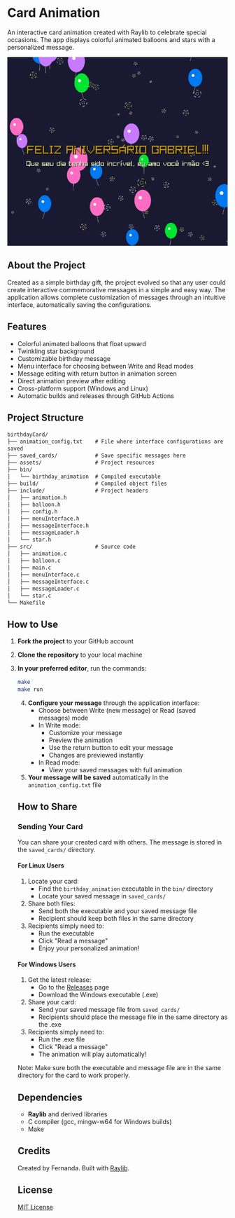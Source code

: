 # Card Animation

An interactive card animation created with Raylib to celebrate special occasions. The app displays colorful animated balloons and stars with a personalized message.

![Screenshot of the app saying in ptbr "Feliz Aniversario Gabriel!!"](./Screenshot.png)

## About the Project

Created as a simple birthday gift, the project evolved so that any user could create interactive commemorative messages in a simple and easy way. The application allows complete customization of messages through an intuitive interface, automatically saving the configurations.

## Features

- Colorful animated balloons that float upward
- Twinkling star background
- Customizable birthday message
- Menu interface for choosing between Write and Read modes
- Message editing with return button in animation screen
- Direct animation preview after editing
- Cross-platform support (Windows and Linux)
- Automatic builds and releases through GitHub Actions

## Project Structure

```
birthdayCard/
├── animation_config.txt    # File where interface configurations are saved
├── saved_cards/            # Save specific messages here
├── assets/                 # Project resources
├── bin/
│   └── birthday_animation  # Compiled executable
├── build/                  # Compiled object files
├── include/                # Project headers
│   ├── animation.h
│   ├── balloon.h
│   ├── config.h
│   ├── menuInterface.h
│   ├── messageInterface.h
│   ├── messageLoader.h
│   └── star.h
├── src/                    # Source code
│   ├── animation.c
│   ├── balloon.c
│   ├── main.c
│   ├── menuInterface.c
│   ├── messageInterface.c
│   ├── messageLoader.c
│   └── star.c
└── Makefile
```

## How to Use

1. **Fork the project** to your GitHub account
2. **Clone the repository** to your local machine
3. **In your preferred editor**, run the commands:
   ```bash
   make
   make run
   ```
   4. **Configure your message** through the application interface:
      - Choose between Write (new message) or Read (saved messages) mode
      - In Write mode:
        - Customize your message
        - Preview the animation
        - Use the return button to edit your message
        - Changes are previewed instantly
      - In Read mode:
        - View your saved messages with full animation
   5. **Your message will be saved** automatically in the `animation_config.txt` file

   ## How to Share

   ### Sending Your Card
   You can share your created card with others. The message is stored in the `saved_cards/` directory.

   #### For Linux Users
   1. Locate your card:
      - Find the `birthday_animation` executable in the `bin/` directory
      - Locate your saved message in `saved_cards/`
   2. Share both files:
      - Send both the executable and your saved message file
      - Recipient should keep both files in the same directory
   3. Recipients simply need to:
      - Run the executable
      - Click "Read a message"
      - Enjoy your personalized animation!

   #### For Windows Users
   1. Get the latest release:
      - Go to the [Releases](https://github.com/Sunref/Birthday-Card/releases) page
      - Download the Windows executable (.exe)
   2. Share your card:
      - Send your saved message file from `saved_cards/`
      - Recipients should place the message file in the same directory as the .exe
   3. Recipients simply need to:
      - Run the .exe file
      - Click "Read a message"
      - The animation will play automatically!

   Note: Make sure both the executable and message file are in the same directory for the card to work properly.

   ## Dependencies

   - **Raylib** and derived libraries
   - C compiler (gcc, mingw-w64 for Windows builds)
   - Make

   ## Credits

   Created by Fernanda.
   Built with [Raylib](https://www.raylib.com/).

   ## License

   [MIT License](LICENSE)
